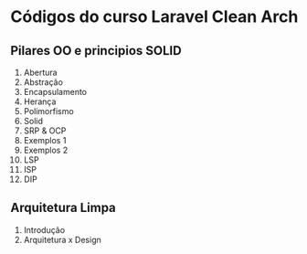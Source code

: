 # Códigos do curso Laravel Clean Arch

## Pilares OO e principios SOLID

1. Abertura
2. Abstração
3. Encapsulamento
4. Herança
5. Polimorfismo
6. Solid
7. SRP & OCP
8. Exemplos 1
9. Exemplos 2
10. LSP
11. ISP
12. DIP

## Arquitetura Limpa

1. Introdução
2. Arquitetura x Design
